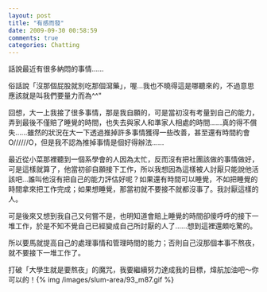 ```yaml
---
layout: post
title: "有感而發"
date: 2009-09-30 00:58:59
comments: true
categories: Chatting
---
```

<p>話說最近有很多納悶的事情&hellip;&hellip;</p><p>俗話說「沒那個屁股就別吃那個瀉藥」，喔&hellip;我也不曉得這是哪聽來的，不過意思應該就是叫我們要量力而為^^"</p><p>回想，大一上我接了很多事情，那是我自願的，可是當初沒有考量到自己的能力，弄到最後不僅賠了睡覺的時間，也失去與家人和準家人相處的時間&hellip;&hellip;真的得不償失&hellip;&hellip;雖然的狀況在大一下透過推掉許多事情獲得一些改善，甚至還有時間約會O//////O，但是我不認為推掉事情是個好得辦法&hellip;&hellip;</p><p>最近從小菜那裡聽到一個系學會的人因為太忙，反而沒有把社團該做的事情做好，可是這樣就算了，他當初卻自願接下工作，所以我想因為這樣被人討厭只能說他活該吧&hellip;誰叫他沒有把自己的能力評估好呢？如果還有時間可以睡覺，不如把睡覺的時間拿來把工作完成；如果想睡覺，那當初就不要接不就都沒事了。我討厭這樣的人。</p><p>可是後來又想到我自己又何嘗不是，也明知道會賠上睡覺的時間卻傻呼呼的接下一堆工作，於是不知不覺自己已經變成自己所討厭的人了&hellip;&hellip;想到這裡還頗吃驚的。</p><p>所以要馬就提高自己的處理事情和管理時間的能力；否則自己沒那個本事不熬夜，就不要接下一堆工作了。</p><p>打破「大學生就是要熬夜」的魔咒，我要繼續努力達成我的目標，煒航加油吧～你可以的！{% img /images/slum-area/93_m87.gif %}</p><p>&nbsp;</p>
